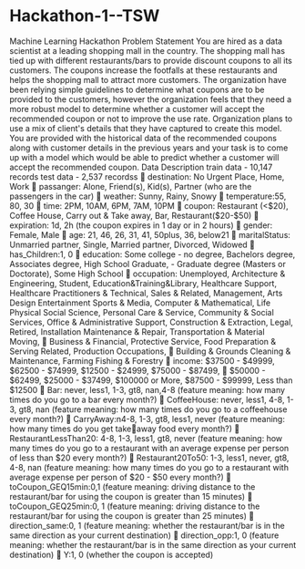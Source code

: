 # Hackathon-1--TSW
Machine Learning Hackathon 
Problem Statement 
You are hired as a data scientist at a leading shopping mall in the country. The shopping mall has tied 
up with different restaurants/bars to provide discount coupons to all its customers. The coupons 
increase the footfalls at these restaurants and helps the shopping mall to attract more customers. 
The organization have been relying simple guidelines to determine what coupons are to be provided 
to the customers, however the organization feels that they need a more robust model to determine 
whether a customer will accept the recommended coupon or not to improve the use rate. 
Organization plans to use a mix of client's details that they have captured to create this model. 
You are provided with the historical data of the recommended coupons along with customer 
details in the previous years and your task is to come up with a model which would be able to 
predict whether a customer will accept the recommended coupon. 
Data Description 
train data - 10,147 records 
test data - 2,537 recordss 
 destination: No Urgent Place, Home, Work 
 passanger: Alone, Friend(s), Kid(s), Partner (who are the passengers in the car) 
 weather: Sunny, Rainy, Snowy 
 temperature:55, 80, 30 
 time: 2PM, 10AM, 6PM, 7AM, 10PM 
 coupon: Restaurant (<$20), Coffee House, Carry out & Take away, Bar, Restaurant($20-$50) 
 expiration: 1d, 2h (the coupon expires in 1 day or in 2 hours) 
 gender: Female, Male 
 age: 21, 46, 26, 31, 41, 50plus, 36, below21 
 maritalStatus: Unmarried partner, Single, Married partner, Divorced, Widowed 
 has_Children:1, 0 
 education: Some college - no degree, Bachelors degree, Associates degree, High School 
Graduate, - Graduate degree (Masters or Doctorate), Some High School 
 occupation: Unemployed, Architecture & Engineering, Student, Education&Training&Library, 
Healthcare Support, Healthcare Practitioners & Technical, Sales & Related, Management, 
Arts Design Entertainment Sports & Media, Computer & Mathematical, Life Physical Social 
Science, Personal Care & Service, Community & Social Services, Office & Administrative 
Support, Construction & Extraction, Legal, Retired, Installation Maintenance & Repair, 
Transportation & Material Moving, 
 Business & Financial, Protective Service, Food Preparation & Serving Related, Production 
Occupations, 
 Building & Grounds Cleaning & Maintenance, Farming Fishing & Forestry 
 income: $37500 - $49999, $62500 - $74999, $12500 - $24999, $75000 - $87499, 
 $50000 - $62499, $25000 - $37499, $100000 or More, $87500 - $99999, Less than $12500 
 Bar: never, less1, 1-3, gt8, nan,4-8 (feature meaning: how many times do you go to a bar 
every month?) 
 CoffeeHouse: never, less1, 4-8, 1-3, gt8, nan (feature meaning: how many times do you go to 
a coffeehouse every month?) 
 CarryAway:n4-8, 1-3, gt8, less1, never (feature meaning: how many times do you get takeaway food every month?) 
 RestaurantLessThan20: 4-8, 1-3, less1, gt8, never (feature meaning: how many times do you 
go to a restaurant with an average expense per person of less than $20 every month?) 
 Restaurant20To50: 1-3, less1, never, gt8, 4-8, nan (feature meaning: how many times do you 
go to a restaurant with average expense per person of $20 - $50 every month?) 
 toCoupon_GEQ15min:0,1 (feature meaning: driving distance to the restaurant/bar for using 
the coupon is greater than 15 minutes) 
 toCoupon_GEQ25min:0, 1 (feature meaning: driving distance to the restaurant/bar for using 
the coupon is greater than 25 minutes) 
 direction_same:0, 1 (feature meaning: whether the restaurant/bar is in the same direction 
as your current destination) 
 direction_opp:1, 0 (feature meaning: whether the restaurant/bar is in the same direction as 
your current destination) 
 Y:1, 0 (whether the coupon is accepted) 
